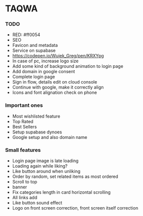 # TAQWA

### TODO

- RED: #ff0054
- SEO
- Favicon and metadata
- Service on supabase
- https://codepen.io/Wujek_Greg/pen/KRXYpg
- In case of pc, increase logo size
- Add some kind of background animation to login page
- Add domain in google consent
- Complete login page
- Sign in flow, details edit on cloud console
- Continue with google, make it correctly align
- Icons and font alignation check on phone

### Important ones

- Most wishlisted feature
- Top Rated
- Best Sellers
- Setup supabase dynoes
- Google setup and also domain name

### Small features

- Login page image is late loading
- Loading again while liking?
- Like button around when unliking
- Order by random, set related items as most ordered
- Scroll to top
- banner
- Fix categories length in card horizontal scrolling
- All links add
- Like button sound effect
- Logo on front screen correction, front screen itself correction
